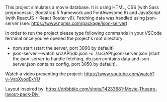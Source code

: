 This project simulates a movie database. It is using HTML, CSS (with Sass preprocessor, Bootstrap 5 framework and FontAwesome 6) and JavaScript (with ReactJS + React Router v6). Fetching data was handled using json-server (see: https://www.npmjs.com/package/json-server).

In order to run the project please type following commands in your VSCode terminal once you've opened the project's root directory:
- npm start (start the server, port 3000 by default)
- json-server --watch src\API\db.json -c .\src\API\json-server.json (start the json-server to handle fetching, db.json contains data and json-server.json contains config, port 3050 by default).

Watch a video presenting the project: https://www.youtube.com/watch?v=VsbXyodExYU

Layout inspired by:
https://dribbble.com/shots/14233681-Movie-Theatre-layout-pack-Divi
